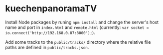 # kuechenpanoramaTV

Install Node packages by runing `npm install` and change the server's host name and port in `index.html` and `remote.html` (currently: `var socket = io.connect('http://192.168.0.87:8000');`).

Add some tracks to the `public/tracks/` directory where the relative file paths are defined in `public/tracks.json`.
